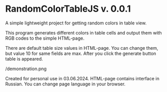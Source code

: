 # RandomColorTableJS v. 0.0.1
A simple lightweight project for getting random colors in table view.

This program generates different colors in table cells and output them with RGB codes to the simple HTML-page.

There are default table size values in HTML-page. You can change them, but value 10 for same fields are max. After you click the generate button table is appeared.

/demonstration.png

Created for personal use in 03.06.2024. HTML-page contains interface in Russian. You can change page language in your browser.
